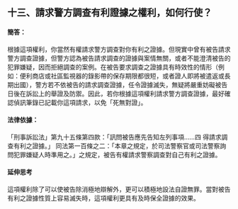 ## 十三、請求警方調查有利證據之權利，如何行使？

#### 簡答：

根據這項權利，你當然有權請求警方調查對你有利之證據。但現實中曾有被告請求警方調查證據，但警方認為被告請求調查的證據與案情無關，或者不能澄清被告的犯罪嫌疑，因而拒絕調查的案例。在被告要求調查之證據具有時效性的情形（例如：便利商店或社區監視器的錄影帶的保存期限都很短，或者證人即將被遣返或長期出國），警方若不依被告的請求調查證據，任令證據滅失，無疑將嚴重妨礙被告日後在訴訟上的舉證及防禦。因此，若你根據這項權利請求警方調查證據，最好確認偵訊筆錄已記載你這項請求，以免「死無對證」。 

#### 法律依據：

「刑事訴訟法」第九十五條第四款：「訊問被告應先告知左列事項……四  得請求調查有利之證據。」
同法第一百條之二：「本章之規定，於司法警察官或司法警察詢問犯罪嫌疑人時準用之。」之規定，被告有權請求警察調查對自己有利之證據。

#### 延伸思考

這項權利除了可以使被告除消極地辯解外，更可以積極地設法自證無罪。當對被告有利之證據性質上容易滅失時，這項權利更具有及時保全證據的效果。
